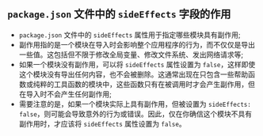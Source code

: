 ## `package.json` 文件中的 `sideEffects` 字段的作用

- `package.json` 文件中的 `sideEffects` 属性用于指定哪些模块具有副作用;
- 副作用指的是一个模块在导入时会影响整个应用程序的行为，而不仅仅是导出一些值。这包括但不限于修改全局变量、修改文件系统、发出网络请求等;
- 如果一个模块没有副作用，可以将 `sideEffects` 属性设置为 `false`，这样即使这个模块没有导出任何内容，也不会被删除。这通常出现在只包含一些帮助函数或纯粹的工具函数的模块中，这些函数只有在被调用时才会产生副作用，但在导入时不会产生任何副作用;
- 需要注意的是，如果一个模块实际上具有副作用，但被设置为 `sideEffects: false`，则可能会导致意外的行为或错误。因此，仅在你确信这个模块不具有副作用时，才应该将 `sideEffects` 属性设置为 `false`。
